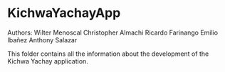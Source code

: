 # KichwaYachayApp
Authors: Wilter Menoscal
         Christopher Almachi
         Ricardo Farinango
         Emilio Ibañez
         Anthony Salazar
    
This folder contains all the information about the development of the Kichwa Yachay application.

